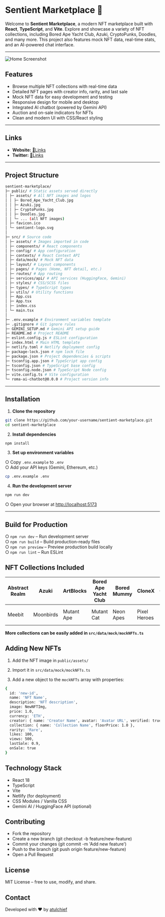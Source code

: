 # Sentient Marketplace 🚀

Welcome to **Sentient Marketplace**, a modern NFT marketplace built with **React**, **TypeScript**, and **Vite**. Explore and showcase a variety of NFT collections, including Bored Ape Yacht Club, Azuki, CryptoPunks, Doodles, and many more. This project also features mock NFT data, real-time stats, and an AI-powered chat interface.  

---

![Home Screenshot](<img width="1919" height="998" alt="Screenshot 2025-10-03 172357" src="https://github.com/user-attachments/assets/5408ad26-a9d5-488f-b46b-8224ea3ad003" />)

## Features

- Browse multiple NFT collections with real-time data
- Detailed NFT pages with creator info, rarity, and last sale
- Mock NFT data for easy development and testing
- Responsive design for mobile and desktop
- Integrated AI chatbot (powered by Gemini API)
- Auction and on-sale indicators for NFTs
- Clean and modern UI with CSS/React styling

---

## Links

- **Website:** [🔗Links](https://sentient-marketplace-io.netlify.app/)  
- **Twitter:** [🔗Links](https://x.com/Chief_atul)  

---

## Project Structure
```bash
sentient-marketplace/
├─ public/ # Static assets served directly
│ ├─ assets/ # All NFT images and logos
│ │ ├─ Bored_Ape_Yacht_Club.jpg
│ │ ├─ Azuki.jpg
│ │ ├─ CryptoPunks.jpg
│ │ ├─ Doodles.jpg
│ │ └─ ... (all NFT images)
│ ├─ favicon.ico
│ └─ sentient-logo.svg
│
├─ src/ # Source code
│ ├─ assets/ # Images imported in code
│ ├─ components/ # React components
│ ├─ config/ # App configuration
│ ├─ contexts/ # React Context API
│ ├─ data/mock/ # Mock NFT data
│ ├─ layout/ # Layout components
│ ├─ pages/ # Pages (Home, NFT detail, etc.)
│ ├─ routes/ # App routing
│ ├─ services/api/ # API services (HuggingFace, Gemini)
│ ├─ styles/ # CSS/SCSS files
│ ├─ types/ # TypeScript types
│ ├─ utils/ # Utility functions
│ ├─ App.css
│ ├─ App.tsx
│ ├─ index.css
│ └─ main.tsx
│
├─ .env.example # Environment variables template
├─ .gitignore # Git ignore rules
├─ GEMINI_SETUP.md # Gemini API setup guide
├─ README.md # Project README
├─ eslint.config.js # ESLint configuration
├─ index.html # Main HTML template
├─ netlify.toml # Netlify deployment config
├─ package-lock.json # npm lock file
├─ package.json # Project dependencies & scripts
├─ tsconfig.app.json # TypeScript app config
├─ tsconfig.json # TypeScript base config
├─ tsconfig.node.json # TypeScript Node config
├─ vite.config.ts # Vite configuration
└─ roma-ai-chatbot@0.0.0 # Project version info
```

---

## Installation  

1. **Clone the repository**   
```bash
git clone https://github.com/your-username/sentient-marketplace.git
cd sentient-marketplace
```

2. **Install dependencies**  
```bash
npm install
```

3. **Set up environment variables**  

○ Copy ```.env.example``` to ```.env```   
○ Add your API keys (Gemini, Ethereum, etc.)  
```bash
cp .env.example .env
```

4. **Run the development server**
```bash
npm run dev
```
○ Open your browser at [http://localhost:5173](http://localhost:5173)  

---

## Build for Production
○ ```npm run dev``` – Run development server    
○ ```npm run build``` – Build production-ready files     
○ ```npm run preview``` – Preview production build locally    
○ ```npm run lint``` – Run ESLint     


## NFT Collections Included    

| Abstract Realm | Azuki | ArtBlocks | Bored Ape Yacht Club | Bored Mummy | CloneX | CryptoKitties | CryptoPunks | Cyber Warrior | DeGod | Doodles | Galactic Owls |
|----------------|-------|-----------|--------------------|-------------|-------|---------------|------------|---------------|-------|--------|---------------|
| Meebit | Moonbirds | Mutant Ape | Mutant Cat | Neon Apes | Pixel Heroes | Pudgy Penguins | Robo Monkeys | VeeFriends | World of Women | Cool Cats |  |

**More collections can be easily added in ```src/data/mock/mockNFTs.ts```**


## Adding New NFTs

1. Add the NFT image in ```public/assets/```               

2. Import it in ```src/data/mock/mockNFTs.ts```      
 
3. Add a new object to the ```mockNFTs``` array with properties:   
```bash
{
  id: 'new-id',
  name: 'NFT Name',
  description: 'NFT description',
  image: NewNFTImg,
  price: 1.0,
  currency: 'ETH',
  creator: { name: 'Creator Name', avatar: 'Avatar URL', verified: true },
  collection: { name: 'Collection Name', floorPrice: 1.0 },
  rarity: 'Rare',
  likes: 100,
  views: 500,
  lastSale: 0.9,
  onSale: true
}
```

## Technology Stack

- React 18   
- TypeScript   
- Vite   
- Netlify (for deployment)    
- CSS Modules / Vanilla CSS             
- Gemini AI / HuggingFace API (optional)    

## Contributing

- Fork the repository   
- Create a new branch (git checkout -b feature/new-feature)   
- Commit your changes (git commit -m 'Add new feature')   
- Push to the branch (git push origin feature/new-feature)   
- Open a Pull Request   

## License
MIT License – free to use, modify, and share.  

## Contact
Developed with ❤️ by [atulchief](https://github.com/atuli93)



